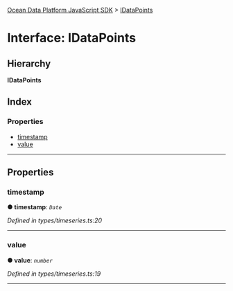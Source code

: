 [Ocean Data Platform JavaScript SDK](../README.md) > [IDataPoints](../interfaces/idatapoints.md)

# Interface: IDataPoints

## Hierarchy

**IDataPoints**

## Index

### Properties

* [timestamp](idatapoints.md#timestamp)
* [value](idatapoints.md#value)

---

## Properties

<a id="timestamp"></a>

###  timestamp

**● timestamp**: *`Date`*

*Defined in types/timeseries.ts:20*

___
<a id="value"></a>

###  value

**● value**: *`number`*

*Defined in types/timeseries.ts:19*

___

